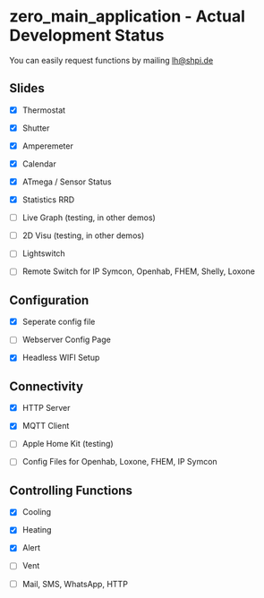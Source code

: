 # zero_main_application - Actual Development Status

You can easily request functions by mailing lh@shpi.de

## Slides

- [X] Thermostat

- [X] Shutter

- [X] Amperemeter

- [X] Calendar

- [X] ATmega / Sensor Status

- [X] Statistics RRD

- [ ] Live Graph (testing, in other demos)

- [ ] 2D Visu (testing, in other demos)

- [ ] Lightswitch

- [ ] Remote Switch for IP Symcon, Openhab, FHEM, Shelly, Loxone


## Configuration

- [X] Seperate config file

- [ ] Webserver Config Page

- [X] Headless WIFI Setup

## Connectivity

- [X] HTTP Server

- [X] MQTT Client

- [ ] Apple Home Kit (testing)

- [ ] Config Files for Openhab, Loxone, FHEM, IP Symcon

## Controlling Functions

- [X] Cooling

- [X] Heating

- [X] Alert

- [ ] Vent

- [ ] Mail, SMS, WhatsApp, HTTP










